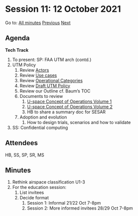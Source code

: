 # Session 11: 12 October 2021

Go to: [All minutes](../index.md) [Previous](./mom-0810.md) [Next](./mom-1510.md)

## Agenda

**Tech Track**

1. To present: SP: FAA UTM arch (contd.)
1. UTM Policy
	1. Review [Actors](../../../work-items/i05/#actors)
	1. Review [Use cases](../../../work-items/i05/#use-cases)
	1. Review [Operational Categories](https://utm-working-group.github.io/uarrg-risk/working-drafts/operational-categories/)
	1. Review [Draft UTM Policy](../../../ref/draft-utm-policy/)
	1. Review our Outline cf. Baum’s TOC
	1. Documents to review
		1. [U-space Concept of Operations Volume 1](https://www.sesarju.eu/sites/default/files/documents/u-space/CORUS%20ConOps%20vol1.pdf)
		1. [U-space Concept of Operations Volume 2](https://www.sesarju.eu/sites/default/files/documents/u-space/CORUS%20ConOps%20vol2.pdf)
		1. HB to share a summary doc for SESAR
	1. Adoption and evolution
		1. How to design trials, scenarios and how to validate
1. SS: Confidential computing


## Attendees

HB, SS, SP, SR, MS

## Minutes

1. Rethink airspace classification U1-3
1. For the education session:
	1. List invitees
	1. Decide format
		1. Session 1: Informal 21/22 Oct 7-8pm
		1. Session 2: More informed invitees 28/29 Oct 7-8pm

